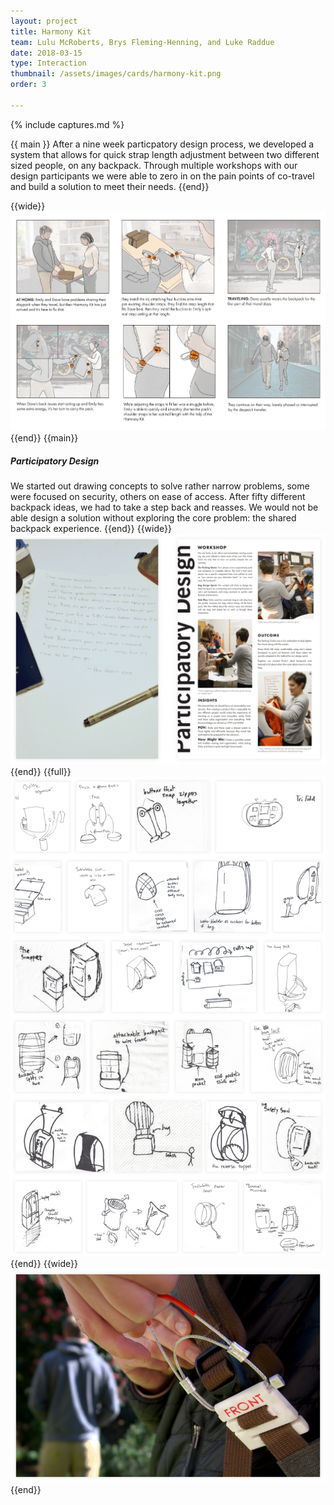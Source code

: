```yaml
---
layout: project
title: Harmony Kit
team: Lulu McRoberts, Brys Fleming-Henning, and Luke Raddue
date: 2018-03-15
type: Interaction
thumbnail: /assets/images/cards/harmony-kit.png
order: 3

---
```

{% include captures.md %}

{{ main }}
After a nine week particpatory design process, we developed a system that allows for quick strap length adjustment between two different sized people, on any backpack. Through multiple workshops with our design participants we were able to zero in on the pain points of co-travel and build a solution to meet their needs.
{{end}}

{{wide}}
![Storyboard of the product](/assets/images/projects/harmony-kit/storyboard.png)
{{end}}
{{main}} 
##### Participatory Design
We started out drawing concepts to solve rather narrow problems, some were focused on security, others on ease of access. After fifty different backpack ideas, we had to take a step back and reasses. We would not be able design a solution without exploring the core problem: the shared backpack experience.
{{end}}
{{wide}}
![Emily's breakup letter + Participatory design workshop](/assets/images/projects/harmony-kit/letter_workshop.png)
{{end}}
{{full}}
![Ideation sketches](/assets/images/projects/harmony-kit/ideas.png)
{{end}}
{{wide}}
![Harmony Kit hero shot](/assets/images/projects/harmony-kit/hero.png)
{{end}}
